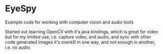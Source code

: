 # EyeSpy
Example code for working with computer vision and audio tools

Started out learning OpenCV with it's java bindings, which is great for video but for my limited use, i.e. capture video, and audio, and sync with other code generated images it's overkill in one way, and not enough in another, i.e. no audio.

